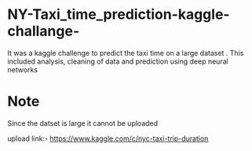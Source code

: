 # NY-Taxi_time_prediction-kaggle-challange-
It was a kaggle challenge to predict the taxi time on a large dataset . This included analysis, cleaning of data and prediction using deep neural networks 
# Note
Since the datset is large it cannot be uploaded

upload link:-   https://www.kaggle.com/c/nyc-taxi-trip-duration
